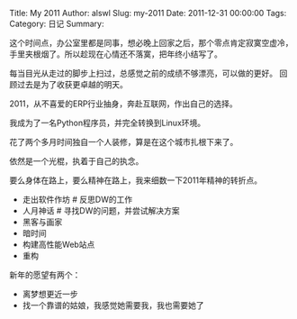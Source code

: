 Title: My 2011
Author: alswl
Slug: my-2011
Date: 2011-12-31 00:00:00
Tags: 
Category: 日记
Summary: 

这个时间点，办公室里都是同事，想必晚上回家之后，那个零点肯定寂寞空虚冷， 手里夹根烟了。所以趁现在心情还不落寞，把年终小结写了。

每当目光从走过的脚步上扫过，总感觉之前的成绩不够漂亮，可以做的更好。 回顾过去是为了收获更卓越的明天。

2011，从不喜爱的ERP行业抽身，奔赴互联网，作出自己的选择。

我成为了一名Python程序员，并完全转换到Linux环境。

花了两个多月时间独自一个人装修，算是在这个城市扎根下来了。

依然是一个光棍，执着于自己的执念。

要么身体在路上，要么精神在路上，我来细数一下2011年精神的转折点。

  * 走出软件作坊 # 反思DW的工作
  * 人月神话 # 寻找DW的问题，并尝试解决方案
  * 黑客与画家
  * 暗时间
  * 构建高性能Web站点
  * 重构

新年的愿望有两个：

  * 离梦想更近一步
  * 找一个靠谱的姑娘，我感觉她需要我，我也需要她了


